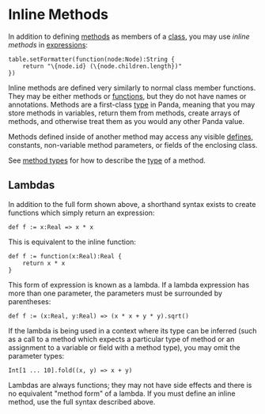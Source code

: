 Inline Methods
==============

In addition to defining [methods](methods.html) as members of a [class](classes.html), you may use
*inline methods* in [expressions](expressions.html):

    table.setFormatter(function(node:Node):String {
        return "\{node.id} (\{node.children.length})"
    })

Inline methods are defined very similarly to normal class member functions. They may be either
methods or [functions](functions.html), but they do not have names or annotations. Methods are a
first-class [type](types.html) in Panda, meaning that you may store methods in variables, return
them from methods, create arrays of methods, and otherwise treat them as you would any other Panda
value.

Methods defined inside of another method may access any visible [defines](defines.html), constants,
non-variable method parameters, or fields of the enclosing class.

See [method types](types.html#methodTypes) for how to describe the [type](type.html) of a method.

<a name="lambdas"></a>
Lambdas
-------

In addition to the full form shown above, a shorthand syntax exists to create functions which simply
return an expression:

    def f := x:Real => x * x

This is equivalent to the inline function:

    def f := function(x:Real):Real {
        return x * x
    }

This form of expression is known as a lambda. If a lambda expression has more than one parameter,
the parameters must be surrounded by parentheses:

    def f := (x:Real, y:Real) => (x * x + y * y).sqrt()

If the lambda is being used in a context where its type can be inferred (such as a call to a method
which expects a particular type of method or an assignment to a variable or field with a method
type), you may omit the parameter types:

    Int[1 ... 10].fold((x, y) => x + y)

Lambdas are always functions; they may not have side effects and there is no equivalent "method
form" of a lambda. If you must define an inline method, use the full syntax described above.

